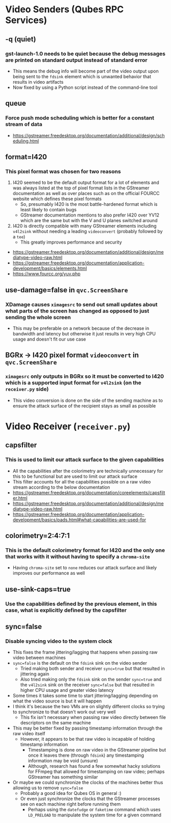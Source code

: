# Video Senders (Qubes RPC Services)

## -q (quiet)
### gst-launch-1.0 needs to be quiet because the debug messages are printed on standard output instead of standard error
- This means the debug info will become part of the video output upon being sent to the `fdsink` element which is unwanted behavior that results in video artifacts
- Now fixed by using a Python script instead of the command-line tool

## queue
### Force push mode scheduling which is better for a constant stream of data
- https://gstreamer.freedesktop.org/documentation/additional/design/scheduling.html

## format=I420
### This pixel format was chosen for two reasons
1. I420 seemed to be the default output format for a lot of elements and was always listed at the top of pixel format lists in the GStreamer documentation as well as over places such as on the official FOURCC website which defines these pixel formats
    - So, presumably I420 is the most battle-hardened format which is least likely to contain bugs
    - GStreamer documentation mentions to also prefer I420 over YV12 which are the same but with the V and U planes switched around
2. I420 is directly compatible with many GStreamer elements including `v4l2sink` without needing a leading `videoconvert` (probably followed by a `tee`)
    - This greatly improves performance and security
- https://gstreamer.freedesktop.org/documentation/additional/design/mediatype-video-raw.html
- https://gstreamer.freedesktop.org/documentation/application-development/basics/elements.html
- https://www.fourcc.org/yuv.php

## use-damage=false in `qvc.ScreenShare`
### XDamage causes `ximagesrc` to send out small updates about what parts of the screen has changed as opposed to just sending the whole screen
- This may be preferable on a network because of the decrease in bandwidth and latency but otherwise it just results in very high CPU usage and doesn't fit our use case


## BGRx -> I420 pixel format `videoconvert` in `qvc.ScreenShare`
### `ximagesrc` only outputs in BGRx so it must be converted to I420 which is a supported input format for `v4l2sink` (on the `receiver.py` side)
- This video conversion is done on the side of the sending machine as to ensure the attack surface of the recipient stays as small as possible

# Video Receiver (`receiver.py`)

## capsfilter
### This is used to limit our attack surface to the given capabilities
- All the capabilities after the colorimetry are technically unnecessary for this to be functional but are used to limit our attack surface
- This filter accounts for all the capabilities possible on a raw video stream according to the below documentation
- https://gstreamer.freedesktop.org/documentation/coreelements/capsfilter.html
- https://gstreamer.freedesktop.org/documentation/additional/design/mediatype-video-raw.html
- https://gstreamer.freedesktop.org/documentation/application-development/basics/pads.html#what-capabilities-are-used-for

## colorimetry=2:4:7:1
### This is the default colorimetry format for I420 and the only one that works with it without having to specify a `chroma-site`
- Having `chroma-site` set to `none` reduces our attack surface and likely improves our performance as well

## use-sink-caps=true
### Use the capabilities defined by the previous element, in this case, what is explicitly defined by the capsfilter

## sync=false
### Disable syncing video to the system clock
- This fixes the frame jittering/lagging that happens when passing raw video between machines
- `sync=false` is the default on the `fdsink` sink on the video sender
    - Tried making both sender and receiver `sync=true` but that resulted in jittering again
    - Also tried making only the `fdsink` sink on the sender `sync=true` and the `v4l2sink` sink on the receiver `sync=false` but that resulted in higher CPU usage and greater video latency
- Some times it takes some time to start jittering/lagging depending on what the video source is but it will happen
- I think it's because the two VMs are on slightly different clocks so trying to synchronize to that doesn't work out very well
    - This fix isn't necessary when passing raw video directly between file descriptors on the same machine
- This may be better fixed by passing timestamp information through the raw video itself
    - However, it appears to be that raw video is incapable of holding timestamp information
        - Timestamping is done on raw video in the GStreamer pipeline but once it leaves there (through `fdsink`) any timestamping information may be void (unsure)
        - Although, research has found a few somewhat hacky solutions for FFmpeg that allowed for timestamping on raw video; perhaps GStreamer has something similar
- Or maybe we could synchronize the clocks of the machines better thus allowing us to remove `sync=false`
    - Probably a good idea for Qubes OS in general :)
    - Or even just synchronize the clocks that the GStreamer processes see on each machine right before running them
        - Perhaps using the `datefudge` or `faketime` command which uses `LD_PRELOAD` to manipulate the system time for a given command
